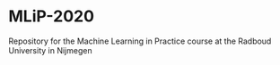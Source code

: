 # MLiP-2020
Repository for the Machine Learning in Practice course at the Radboud University in Nijmegen
